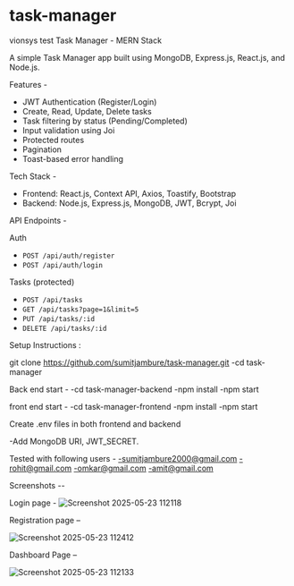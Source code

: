 # task-manager
vionsys test
Task Manager - MERN Stack

A simple Task Manager app built using MongoDB, Express.js, React.js, and Node.js.

Features -
- JWT Authentication (Register/Login)
- Create, Read, Update, Delete tasks
- Task filtering by status (Pending/Completed)
- Input validation using Joi
- Protected routes
- Pagination
- Toast-based error handling

Tech Stack -
- Frontend: React.js, Context API, Axios, Toastify, Bootstrap
- Backend: Node.js, Express.js, MongoDB, JWT, Bcrypt, Joi

API Endpoints -

 Auth
- `POST /api/auth/register`
- `POST /api/auth/login`

 Tasks (protected)
- `POST /api/tasks`
- `GET /api/tasks?page=1&limit=5`
- `PUT /api/tasks/:id`
- `DELETE /api/tasks/:id`

Setup Instructions :

git clone https://github.com/sumitjambure/task-manager.git
-cd task-manager


Back end start -
-cd task-manager-backend
-npm install
-npm start

front end start -
-cd task-manager-frontend
-npm install
-npm start

Create .env files in both frontend and backend

-Add MongoDB URI, JWT_SECRET.

Tested with following users -
-sumitjambure2000@gmail.com
-rohit@gmail.com
-omkar@gmail.com
-amit@gmail.com

Screenshots --

Login page -
 ![Screenshot 2025-05-23 112118](https://github.com/user-attachments/assets/22192ac3-a6e5-4482-9f46-43080a67413f)

Registration page – 
 
![Screenshot 2025-05-23 112412](https://github.com/user-attachments/assets/513667aa-8bc9-431c-8c5e-f379ea6775be)


Dashboard Page – 

 ![Screenshot 2025-05-23 112133](https://github.com/user-attachments/assets/c6302e56-0f6d-4830-8c50-2ec5c5006bee)

